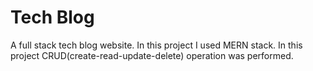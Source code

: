 # Tech Blog
 A full stack tech blog website. In this project I used MERN stack. In this project CRUD(create-read-update-delete) operation was performed.
